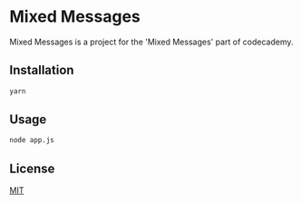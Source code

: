 
# Mixed Messages

Mixed Messages is a project for the 'Mixed Messages' part of codecademy.

## Installation

```bash
yarn
```

## Usage

```bash
node app.js
```

## License
[MIT](https://choosealicense.com/licenses/mit/)